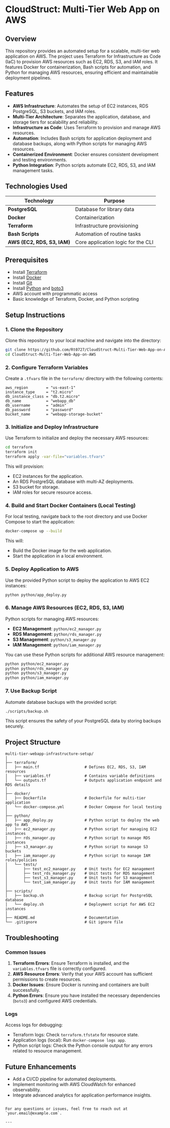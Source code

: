 # CloudStruct: Multi-Tier Web App on AWS

## Overview
This repository provides an automated setup for a scalable, multi-tier web application on AWS. The project uses Terraform for Infrastructure as Code (IaC) to provision AWS resources such as EC2, RDS, S3, and IAM roles. It features Docker for containerization, Bash scripts for automation, and Python for managing AWS resources, ensuring efficient and maintainable deployment pipelines.

## Features
- **AWS Infrastructure**: Automates the setup of EC2 instances, RDS PostgreSQL, S3 buckets, and IAM roles.
- **Multi-Tier Architecture**: Separates the application, database, and storage tiers for scalability and reliability.
- **Infrastructure as Code**: Uses Terraform to provision and manage AWS resources.
- **Automation**: Includes Bash scripts for application deployment and database backups, along with Python scripts for managing AWS resources.
- **Containerized Environment**: Docker ensures consistent development and testing environments.
- **Python Integration**: Python scripts automate EC2, RDS, S3, and IAM management tasks.

## Technologies Used

| Technology                   |  Purpose                             |
|------------------------------|--------------------------------------|
| **PostgreSQL**               | Database for library data            |
| **Docker**                   | Containerization                     |
| **Terraform**                | Infrastructure provisioning          |
| **Bash Scripts**             | Automation of routine tasks          |
| **AWS (EC2, RDS, S3, IAM)**  | Core application logic for the CLI   |

## Prerequisites
- Install [Terraform](https://www.terraform.io/)
- Install [Docker](https://www.docker.com/)
- Install [Git](https://git-scm.com/)
- Install [Python](https://www.python.org/) and [boto3](https://pypi.org/project/boto3/)
- AWS account with programmatic access
- Basic knowledge of Terraform, Docker, and Python scripting

## Setup Instructions

### 1. Clone the Repository
Clone this repository to your local machine and navigate into the directory:
```bash
git clone https://github.com/Rt0727/CloudStruct-Multi-Tier-Web-App-on-AWS.git
cd CloudStruct-Multi-Tier-Web-App-on-AWS
```

### 2. Configure Terraform Variables
Create a `.tfvars` file in the `terraform/` directory with the following contents:
```hcl
aws_region        = "us-east-1"
instance_type     = "t2.micro"
db_instance_class = "db.t2.micro"
db_name           = "webapp_db"
db_username       = "admin"
db_password       = "password"
bucket_name       = "webapp-storage-bucket"
```

### 3. Initialize and Deploy Infrastructure
Use Terraform to initialize and deploy the necessary AWS resources:
```bash
cd terraform
terraform init
terraform apply -var-file="variables.tfvars"
```
This will provision:
- EC2 instances for the application.
- An RDS PostgreSQL database with multi-AZ deployments.
- S3 bucket for storage.
- IAM roles for secure resource access.

### 4. Build and Start Docker Containers (Local Testing)
For local testing, navigate back to the root directory and use Docker Compose to start the application:
```bash
docker-compose up --build
```
This will:
- Build the Docker image for the web application.
- Start the application in a local environment.

### 5. Deploy Application to AWS
Use the provided Python script to deploy the application to AWS EC2 instances:
```bash
python python/app_deploy.py
```

### 6. Manage AWS Resources (EC2, RDS, S3, IAM)
Python scripts for managing AWS resources:
- **EC2 Management**: `python/ec2_manager.py`
- **RDS Management**: `python/rds_manager.py`
- **S3 Management**: `python/s3_manager.py`
- **IAM Management**: `python/iam_manager.py`

You can use these Python scripts for additional AWS resource management:
```bash
python python/ec2_manager.py
python python/rds_manager.py
python python/s3_manager.py
python python/iam_manager.py
```

### 7. Use Backup Script
Automate database backups with the provided script:
```bash
./scripts/backup.sh
```
This script ensures the safety of your PostgreSQL data by storing backups securely.

## Project Structure
```plaintext
multi-tier-webapp-infrastructure-setup/
│
├── terraform/
│   ├── main.tf                    # Defines EC2, RDS, S3, IAM resources
│   ├── variables.tf               # Contains variable definitions
│   └── outputs.tf                 # Outputs application endpoint and RDS details
│
├── docker/
│   ├── Dockerfile                 # Dockerfile for multi-tier application
│   └── docker-compose.yml         # Docker Compose for local testing
│
├── python/
│   ├── app_deploy.py              # Python script to deploy the web app to AWS
│   ├── ec2_manager.py             # Python script for managing EC2 instances
│   ├── rds_manager.py             # Python script to manage RDS instances
│   ├── s3_manager.py              # Python script to manage S3 buckets
│   ├── iam_manager.py             # Python script to manage IAM roles/policies
│   └── tests/
│       ├── test_ec2_manager.py    # Unit tests for EC2 management
│       ├── test_rds_manager.py    # Unit tests for RDS management
│       ├── test_s3_manager.py     # Unit tests for S3 management
│       └── test_iam_manager.py    # Unit tests for IAM management
│
├── scripts/
│   ├── backup.sh                  # Backup script for PostgreSQL database
│   └── deploy.sh                  # Deployment script for AWS EC2 instances
│
├── README.md                      # Documentation
└── .gitignore                     # Git ignore file
```

## Troubleshooting

### Common Issues
1. **Terraform Errors**: Ensure Terraform is installed, and the `variables.tfvars` file is correctly configured.
2. **AWS Resource Errors**: Verify that your AWS account has sufficient permissions to create resources.
3. **Docker Issues**: Ensure Docker is running and containers are built successfully.
4. **Python Errors**: Ensure you have installed the necessary dependencies (`boto3`) and configured AWS credentials.

### Logs
Access logs for debugging:
- Terraform logs: Check `terraform.tfstate` for resource state.
- Application logs (local): Run `docker-compose logs app`.
- Python script logs: Check the Python console output for any errors related to resource management.

## Future Enhancements
- Add a CI/CD pipeline for automated deployments.
- Implement monitoring with AWS CloudWatch for enhanced observability.
- Integrate advanced analytics for application performance insights.

```

For any questions or issues, feel free to reach out at `your.email@example.com`.

--- 
